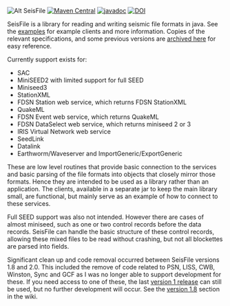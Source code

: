 ![Alt SeisFile](https://crotwell.github.io/seisFile/seisfileLogo.svg)
[![Maven Central](https://img.shields.io/maven-central/v/edu.sc.seis/seisFile.svg?label=Maven%20Central)](https://search.maven.org/search?q=g:%22edu.sc.seis%22%20AND%20a:%22seisFile%22)
[![javadoc](https://javadoc.io/badge2/edu.sc.seis/seisFile/javadoc.svg)](https://javadoc.io/doc/edu.sc.seis/seisFile)
[![DOI](https://zenodo.org/badge/35817355.svg)](https://doi.org/10.5281/zenodo.15122734)




SeisFile is a library for reading and writing seismic file formats in java.
See the [examples](https://crotwell.github.io/seisFile/seisFileIndex.html) for
example clients and more information. Copies of the relevant specifications, and
some previous versions are [archived here](https://crotwell.github.io/seisFile/specs)
for easy reference.

Currently support exists for:
  * SAC
  * MiniSEED2 with limited support for full SEED
  * Miniseed3
  * StationXML
  * FDSN Station web service, which returns FDSN StationXML
  * QuakeML
  * FDSN Event web service, which returns QuakeML
  * FDSN DataSelect web service, which returns miniseed 2 or 3
  * IRIS Virtual Network web service
  * SeedLink
  * Datalink
  * Earthworm/Waveserver and ImportGeneric/ExportGeneric

These are low level routines that provide basic connection to the services and basic parsing of the file formats into objects that closely mirror those formats. Hence they are intended to be used as a library rather than an application. The clients, available in a separate jar to keep the main library small, are functional, but mainly serve as an example of how to connect to these services.

Full SEED support was also not intended. However there are cases of almost miniseed, such as one or two control records before the data records. SeisFile can handle the basic structure of these control records, allowing these mixed files to be read without crashing, but not all blockettes are parsed into fields.

Significant clean up and code removal occurred between SeisFile versions 1.8 and 2.0. This included the remove of code related to PSN, LISS, CWB, Winston, Sync and GCF as I was no longer able to support development for these. If you need access to one of these, the last [version 1 release](https://search.maven.org/artifact/edu.sc.seis/seisFile/1.8.6/jar) can still be used, but no further development will occur. See the [version 1.8](https://github.com/crotwell/seisFile/wiki/Home_1_8)
section in the wiki.
